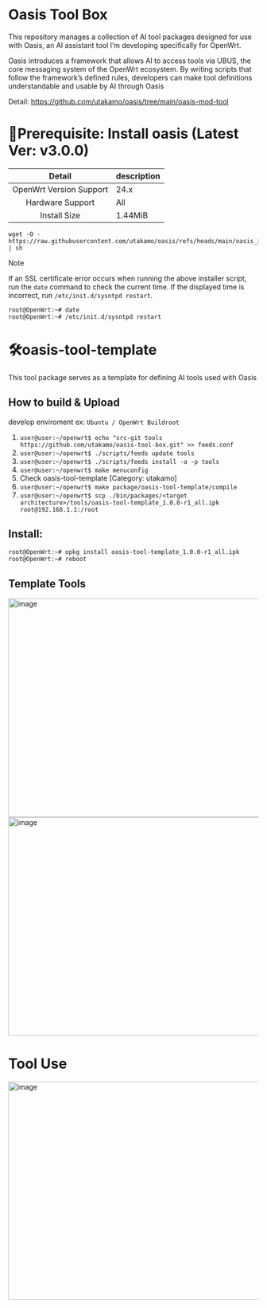 # Oasis Tool Box
This repository manages a collection of AI tool packages designed for use with Oasis, an AI assistant tool I’m developing specifically for OpenWrt.    

Oasis introduces a framework that allows AI to access tools via UBUS, the core messaging system of the OpenWrt ecosystem.
By writing scripts that follow the framework’s defined rules, developers can make tool definitions understandable and usable by AI through Oasis

Detail: https://github.com/utakamo/oasis/tree/main/oasis-mod-tool

# 🚀Prerequisite: Install oasis (Latest Ver: v3.0.0)

|  Detail  |         description       |
| :---: | :---  |
|  OpenWrt Version Support    |   24.x   |
|  Hardware Support |   All  |
|  Install Size |  1.44MiB  |

```
wget -O - https://raw.githubusercontent.com/utakamo/oasis/refs/heads/main/oasis_installer.sh | sh
```
> [!NOTE]
> If an SSL certificate error occurs when running the above installer script, run the `date` command to check the current time. If the displayed time is incorrect, run `/etc/init.d/sysntpd restart`.
> ```
> root@OpenWrt:~# date
> root@OpenWrt:~# /etc/init.d/sysntpd restart
> ```

# 🛠️oasis-tool-template
This tool package serves as a template for defining AI tools used with Oasis

## How to build & Upload 
develop enviroment ex: `Ubuntu / OpenWrt Buildroot`
1. `user@user:~/openwrt$ echo "src-git tools https://github.com/utakamo/oasis-tool-box.git" >> feeds.conf`
2. `user@user:~/openwrt$ ./scripts/feeds update tools`
3. `user@user:~/openwrt$ ./scripts/feeds install -a -p tools`
4. `user@user:~/openwrt$ make menuconfig`
5. Check oasis-tool-template [Category: utakamo]
6. `user@user:~/openwrt$ make package/oasis-tool-template/compile`
7. `user@user:~/openwrt$ scp ./bin/packages/<target architecture>/tools/oasis-tool-template_1.0.0-r1_all.ipk root@192.168.1.1:/root`

## Install:  
```
root@OpenWrt:~# opkg install oasis-tool-template_1.0.0-r1_all.ipk
root@OpenWrt:~# reboot
```
## Template Tools
<img width="947" height="439" alt="image" src="https://github.com/user-attachments/assets/64dc5250-266f-4e4f-b0f6-f89a987b0e90" />
<img width="947" height="439" alt="image" src="https://github.com/user-attachments/assets/3af40cee-db26-4ae3-9621-4d40f966470e" />

# Tool Use
<img width="944" height="438" alt="image" src="https://github.com/user-attachments/assets/610b94b8-3adf-4580-9a77-3e955c8ba7af" />

